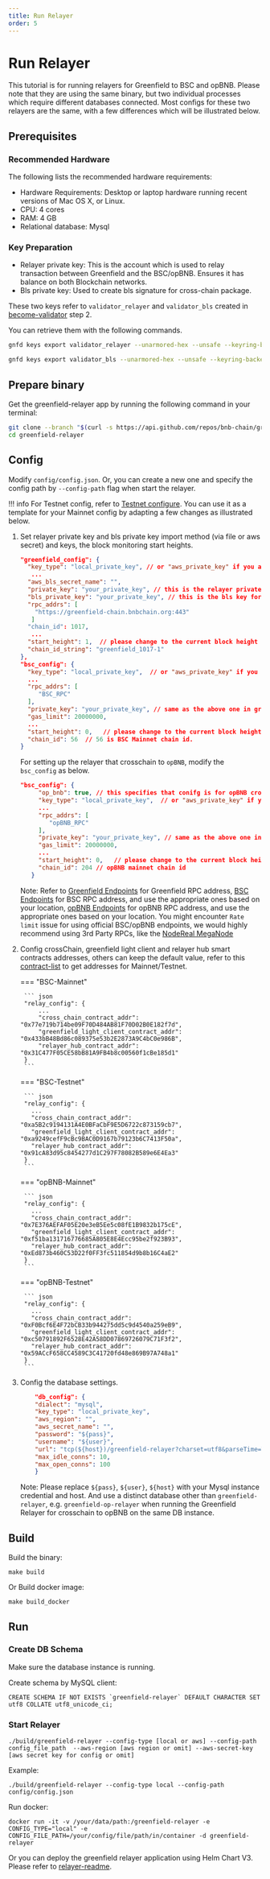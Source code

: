 ```yaml
---
title: Run Relayer
order: 5
---
```


# Run Relayer

This tutorial is for running relayers for Greenfield to BSC and opBNB. Please note that they are using the same binary,
but two individual processes which require different databases connected. Most configs for these two relayers are
the same, with a few differences which will be illustrated below.

## Prerequisites

### Recommended Hardware

The following lists the recommended hardware requirements:
- Hardware Requirements: Desktop or laptop hardware running recent versions of Mac OS X, or Linux.
- CPU: 4 cores
- RAM: 4 GB
- Relational database: Mysql

### Key Preparation
- Relayer private key: This is the account which is used to relay transaction between Greenfield and the BSC/opBNB. Ensures it has balance on both Blockchain networks.
- Bls private key: Used to create bls signature for cross-chain package.

These two keys refer to `validator_relayer` and `validator_bls` created in [become-validator](../run-node/become-validator.md) step 2.

You can retrieve them with the following commands.
```bash
gnfd keys export validator_relayer --unarmored-hex --unsafe --keyring-backend test

gnfd keys export validator_bls --unarmored-hex --unsafe --keyring-backend test
```

## Prepare binary

Get the greenfield-relayer app by running the following command in your terminal:

```bash
git clone --branch "$(curl -s https://api.github.com/repos/bnb-chain/greenfield-relayer/releases/latest  | jq -r '.tag_name')" https://github.com/bnb-chain/greenfield-relayer.git
cd greenfield-relayer
```

## Config

Modify `config/config.json`. Or, you can create a new one and specify the config path by `--config-path` flag when start the relayer.

!!! info
    For Testnet config, refer to [Testnet configure](https://github.com/bnb-chain/bnb-chain-charts/blob/master/gnfd-relayer-testnet-values/values.yaml#L4). You can use it as a template for your Mainnet config by adapting a few changes as illustrated below.


1. Set relayer private key and bls private key import method (via file or aws secret) and keys, the block monitoring start heights.
   ```json
   "greenfield_config": {
     "key_type": "local_private_key", // or "aws_private_key" if you are using aws secret manager.
      ...
     "aws_bls_secret_name": "",
     "private_key": "your_private_key", // this is the relayer private key for relaying transaction.
     "bls_private_key": "your_private_key", // this is the bls key for signing crosschain package.
     "rpc_addrs": [
       "https://greenfield-chain.bnbchain.org:443"
      ]
     "chain_id": 1017,
      ...
     "start_height": 1,  // please change to the current block height of Greenfield network.
     "chain_id_string": "greenfield_1017-1"
   }, 
   "bsc_config": {
     "key_type": "local_private_key",  // or "aws_private_key" if you are using aws secret manager.
     ...
     "rpc_addrs": [
        "BSC_RPC"
     ],
     "private_key": "your_private_key", // same as the above one in greenfield_congfig.
     "gas_limit": 20000000,
     ...
     "start_height": 0,   // please change to the current block height of BSC network.
     "chain_id": 56  // 56 is BSC Mainnet chain id.
   }
   ```
   For setting up the relayer that crosschain to `opBNB`, modify the `bsc_config` as below.
   ```json
   "bsc_config": {
        "op_bnb": true, // this specifies that conifg is for opBNB crosschain.
        "key_type": "local_private_key",  // or "aws_private_key" if you are using aws secret manager.
        ...
        "rpc_addrs": [
           "opBNB_RPC"
        ],
        "private_key": "your_private_key", // same as the above one in greenfield_congfig.
        "gas_limit": 20000000,
        ...
        "start_height": 0,   // please change to the current block height of opBNB network.
        "chain_id": 204 // opBNB mainnet chain id
      }
   ```
   Note:
   Refer to [Greenfield Endpoints](../../../api/endpoints.md) for Greenfield RPC address,
   [BSC Endpoints](https://docs.bscscan.com/misc-tools-and-utilities/public-rpc-nodes) for BSC RPC address, and use the appropriate ones based on your location,
   [opBNB Endpoints](https://docs.bnbchain.org/opbnb-docs/docs/build-on-opbnb/opbnb-network-info) for opBNB RPC address, and use the appropriate ones based on your location.
   You might encounter `Rate limit` issue for using official BSC/opBNB endpoints, we would highly recommend using 3rd Party RPCs, like the [NodeReal MegaNode](https://nodereal.io/meganode)

2. Config crossChain, greenfield light client and relayer hub smart contracts addresses, others can keep the default value, refer to this
   [contract-list](../../core-concept/cross-chain/contract-list.md) to get addresses for Mainnet/Testnet.

    === "BSC-Mainnet"
    
        ``` json
        "relay_config": {
            ... 
            "cross_chain_contract_addr": "0x77e719b714be09F70D484AB81F70D02B0E182f7d",
            "greenfield_light_client_contract_addr": "0x433bB48Bd86c089375e53b2E2873A9C4bC0e986B",
            "relayer_hub_contract_addr": "0x31C477F05CE58bB81A9FB4b8c00560f1cBe185d1"
        }
        ```
    
    === "BSC-Testnet"
    
        ``` json
        "relay_config": {
          ... 
          "cross_chain_contract_addr": "0xa5B2c9194131A4E0BFaCbF9E5D6722c873159cb7",
          "greenfield_light_client_contract_addr": "0xa9249cefF9cBc9BAC0D9167b79123b6C7413F50a",
          "relayer_hub_contract_addr": "0x91cA83d95c8454277d1C297F78082B589e6E4Ea3"
        }
        ```
    
    === "opBNB-Mainnet"
    
        ``` json
        "relay_config": {
          ... 
          "cross_chain_contract_addr": "0x7E376AEFAF05E20e3eB5Ee5c08fE1B9832b175cE",
          "greenfield_light_client_contract_addr": "0xf51ba131716776685A805E8E4Ecc95be2f923B93",
          "relayer_hub_contract_addr": "0xEd873b460C53D22f0FF3fc511854d9b8b16C4aE2"
        }
        ```
    
    === "opBNB-Testnet"
    
        ``` json
        "relay_config": {
          ... 
          "cross_chain_contract_addr": "0xF0Bcf6E4F72bCB33b944275dd5c9d4540a259eB9",
          "greenfield_light_client_contract_addr": "0xc50791892F6528E42A58DD07869726079C71F3f2",
          "relayer_hub_contract_addr": "0x59ACcF658CC4589C3C41720fd48e869B97A748a1"
        }
        ```

3. Config the database settings.
    
    ```json
        "db_config": {
        "dialect": "mysql",
        "key_type": "local_private_key",
        "aws_region": "",
        "aws_secret_name": "",
        "password": "${pass}",
        "username": "${user}",
        "url": "tcp(${host})/greenfield-relayer?charset=utf8&parseTime=True&loc=Local",
        "max_idle_conns": 10,
        "max_open_conns": 100
        }
    ```
    Note: Please  replace `${pass}`, `${user}`, `${host}` with your Mysql instance credential and host. And use a distinct database other than `greenfield-relayer`, e.g. `greenfield-op-relayer` when running the
    Greenfield Relayer for crosschain to opBNB on the same DB instance.

## Build

Build the binary:


```shell
make build
```

Or Build docker image:

```shell
make build_docker
```

## Run

### Create DB Schema
Make sure the database instance is running.

Create schema by MySQL client:

```shell
CREATE SCHEMA IF NOT EXISTS `greenfield-relayer` DEFAULT CHARACTER SET utf8 COLLATE utf8_unicode_ci;
```

### Start Relayer

```shell
./build/greenfield-relayer --config-type [local or aws] --config-path config_file_path  --aws-region [aws region or omit] --aws-secret-key [aws secret key for config or omit]
```

Example:
```shell
./build/greenfield-relayer --config-type local --config-path config/config.json
```

Run docker:
```shell
docker run -it -v /your/data/path:/greenfield-relayer -e CONFIG_TYPE="local" -e CONFIG_FILE_PATH=/your/config/file/path/in/container -d greenfield-relayer
```

Or you can deploy the greenfield relayer application using Helm Chart V3. Please refer to [relayer-readme](https://github.com/bnb-chain/greenfield/blob/master/deployment/helm/relayer-readme.md).